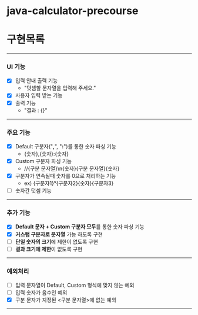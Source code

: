 # java-calculator-precourse
# 구현목록

---
### UI 기능
- [X] 입력 안내 출력 기능
  - "덧셈할 문자열을 입력해 주세요."
- [X] 사용자 입력 받는 기능 
- [X] 출력 기능
  - "결과 : {}"
---
### 주요 기능
- [X] Default 구분자("**,**", "**:**")를 통한 숫자 파싱 기능
  - {숫자},{숫자}:{숫자}
- [X] Custom 구분자 파싱 기능
  - //{구분 문자열}\n{숫자}{구분 문자열}{숫자}
- [X] 구분자가 연속될때 숫자를 0으로 처리하는 기능
  - ex) {구분자1}**ᵛ**{구분자2}{숫자}{구분자3}
- [ ] 숫자간 덧셈 기능
---
### 추가 기능
- [X] **Default 문자 + Custom 구분자 모두**를 통한 숫자 파싱 기능
- [X] **커스텀 구분자로 문자열** 가능 하도록 구현
- [ ] **단일 숫자의 크기**에 제한이 없도록 구현
- [ ] **결과 크기에 제한**이 없도록 구현
---
### 예외처리
- [ ] 입력 문자열이 Default, Custom 형식에 맞지 않는 예외
- [ ] 입력 숫자가 음수인 예외
- [X] 구분 문자가 지정된 <구분 문자열>에 없는 예외
---
